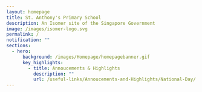 ```yaml
---
layout: homepage
title: St. Anthony's Primary School
description: An Isomer site of the Singapore Government
image: /images/isomer-logo.svg
permalink: /
notification: ""
sections:
  - hero:
      background: /images/Homepage/homepagebanner.gif
      key_highlights:
        - title: Annoucements & Highlights
          description: ""
          url: /useful-links/Annoucements-and-Highlights/National-Day/
---
```


